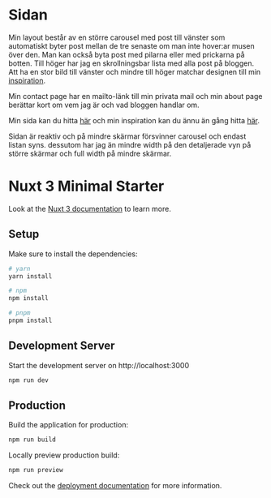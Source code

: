 # Sidan

Min layout består av en större carousel med post till vänster som automatiskt byter post mellan de tre senaste om man inte hover:ar musen över den. Man kan också byta post med pilarna eller med prickarna på botten. Till höger har jag en skrollningsbar lista med alla post på bloggen. Att ha en stor bild till vänster och mindre till höger matchar designen till min [inspiration](https://dribbble.com/shots/20649882-Blog-Website-Concept-Homepage).

Min contact page har en mailto-länk till min privata mail och min about page berättar kort om vem jag är och vad bloggen handlar om.

Min sida kan du hitta [här](https://rytmik.netlify.app/) och min inspiration kan du ännu än gång hitta [här](https://dribbble.com/shots/20649882-Blog-Website-Concept-Homepage).

Sidan är reaktiv och på mindre skärmar försvinner carousel och endast listan syns. dessutom har jag än mindre width på den detaljerade vyn på större skärmar och full width på mindre skärmar.

# Nuxt 3 Minimal Starter

Look at the [Nuxt 3 documentation](https://nuxt.com/docs/getting-started/introduction) to learn more.

## Setup

Make sure to install the dependencies:

```bash
# yarn
yarn install

# npm
npm install

# pnpm
pnpm install
```

## Development Server

Start the development server on http://localhost:3000

```bash
npm run dev
```

## Production

Build the application for production:

```bash
npm run build
```

Locally preview production build:

```bash
npm run preview
```

Check out the [deployment documentation](https://nuxt.com/docs/getting-started/deployment) for more information.
